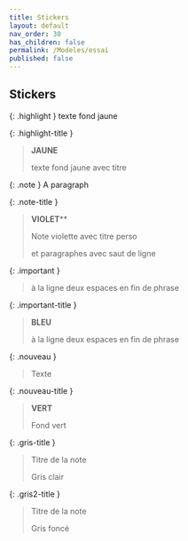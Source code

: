 ```yaml
---
title: Stickers
layout: default
nav_order: 30
has_children: false
permalink: /Modeles/essai
published: false
---
```


## Stickers   

{: .highlight }
texte fond jaune

{: .highlight-title }
> **JAUNE**
>
> texte fond jaune avec titre

 
{: .note }
A paragraph

{: .note-title }
> **VIOLET****
>
> Note violette avec titre perso
>
> et  paragraphes avec saut de ligne

{: .important }
> à la ligne deux espaces en fin de phrase

{: .important-title }
> **BLEU**  
>
> à la ligne deux espaces en fin de phrase


{: .nouveau }
> Texte

{: .nouveau-title }
> **VERT** 
>
> Fond vert

{: .gris-title }
> Titre de la note
>
> Gris clair

{: .gris2-title }
> Titre de la note
>
> Gris foncé